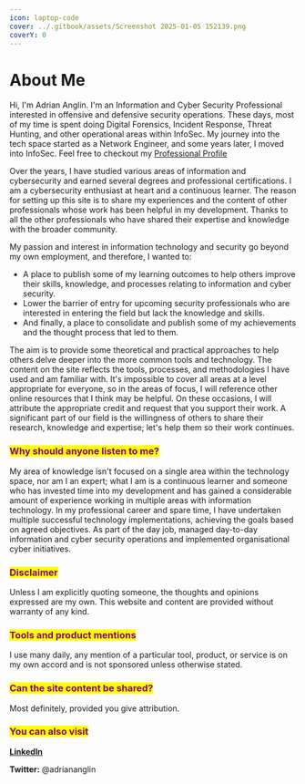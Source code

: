```yaml
---
icon: laptop-code
cover: ../.gitbook/assets/Screenshot 2025-01-05 152139.png
coverY: 0
---
```


# About Me

Hi, I'm Adrian Anglin. I'm an Information and Cyber Security Professional interested in offensive and defensive security operations. These days, most of my time is spent doing Digital Forensics, Incident Response, Threat Hunting, and other operational areas within InfoSec. My journey into the tech space started as a Network Engineer, and some years later, I moved into InfoSec. Feel free to checkout my [Professional Profile](professional-profile.md)

Over the years, I have studied various areas of information and cybersecurity and earned several degrees and professional certifications. I am a cybersecurity enthusiast at heart and a continuous learner. The reason for setting up this site is to share my experiences and the content of other professionals whose work has been helpful in my development. Thanks to all the other professionals who have shared their expertise and knowledge with the broader community.&#x20;

My passion and interest in information technology and security go beyond my own employment, and therefore, I wanted to:

* A place to publish some of my learning outcomes to help others improve their skills, knowledge, and processes relating to information and cyber security.
* Lower the barrier of entry for upcoming security professionals who are interested in entering the field but lack the knowledge and skills.
* And finally, a place to consolidate and publish some of my achievements and the thought process that led to them.

The aim is to provide some theoretical and practical approaches to help others delve deeper into the more common tools and technology. The content on the site reflects the tools, processes, and methodologies I have used and am familiar with. It's impossible to cover all areas at a level appropriate for everyone, so in the areas of focus, I will reference other online resources that I think may be helpful. On these occasions, I will attribute the appropriate credit and request that you support their work. A significant part of our field is the willingness of others to share their research, knowledge and expertise; let's help them so their work continues.

### <mark style="color:purple;">Why should anyone listen to me?</mark>

My area of knowledge isn't focused on a single area within the technology space, nor am I an expert; what I am is a continuous learner and someone who has invested time into my development and has gained a considerable amount of experience working in multiple areas with information technology. In my professional career and spare time, I have undertaken multiple successful technology implementations, achieving the goals based on agreed objectives. As part of the day job, managed day-to-day information and cyber security operations and implemented organisational cyber initiatives.

### <mark style="color:purple;">Disclaimer</mark>

Unless I am explicitly quoting someone, the thoughts and opinions expressed are my own. This website and content are provided without warranty of any kind.

### <mark style="color:purple;">Tools and product mentions</mark> <a href="#product-mentions" id="product-mentions"></a>

I use many daily, any mention of a particular tool, product, or service is on my own accord and is not sponsored unless otherwise stated.&#x20;

### <mark style="color:purple;">Can the site content be shared?</mark>

Most definitely, provided you give attribution.

### <mark style="color:purple;">**You can also visit**</mark>

[**LinkedIn**](https://www.linkedin.com/in/adrian-anglin-76b29972)

**Twitter:** @adriananglin

